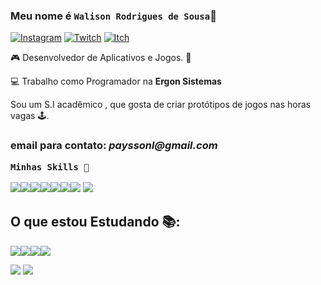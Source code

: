 ### Meu nome é `Walison Rodrigues de Sousa`👦

[![Instagram](https://img.shields.io/badge/Instagram-E4405F?style=for-the-badge&logo=instagram&logoColor=white)](https://www.instagram.com/wali.png/)
[![Twitch](https://img.shields.io/badge/Twitch-9146FF?style=for-the-badge&logo=twitch&logoColor=white)](https://www.twitch.tv/walirouco)
[![Itch](https://img.shields.io/badge/Itch.io-FA5C5C?style=for-the-badge&logo=itch.io&logoColor=white)](https://only-wali.itch.io)


🎮 Desenvolvedor de Aplicativos e Jogos. 📱

💻 Trabalho como Programador na **Ergon Sistemas**

Sou um S.I acadêmico , que gosta de criar protótipos de jogos nas horas vagas 🕹.


<h3>email para contato:<em> <strong>payssonl@gmail.com</strong> </em> </>


`Minhas Skills 🚀`

<img src="https://img.shields.io/badge/C%23-239120?style=for-the-badge&logo=c-sharp&logoColor=white"><img src="https://img.shields.io/badge/Xamarin-3498DB?style=for-the-badge&logo=xamarin&logoColor=white"><img src="https://img.shields.io/badge/Unity-100000?style=for-the-badge&logo=unity&logoColor=white"><img src = "https://img.shields.io/badge/.NET-5C2D91?style=for-the-badge&logo=.net&logoColor=white"><img src ="https://img.shields.io/badge/Microsoft_Office-D83B01?style=for-the-badge&logo=microsoft-office&logoColor=white"><img src="https://img.shields.io/badge/blender-%23F5792A.svg?style=for-the-badge&logo=blender&logoColor=white"/><img src="https://img.shields.io/badge/figma-%23F24E1E.svg?style=for-the-badge&logo=figma&logoColor=white"/>
<img src="https://img.shields.io/badge/.NET-5C2D91?style=for-the-badge&logo=.net&logoColor=white">


## O que estou Estudando 📚:
<img src="https://img.shields.io/badge/HTML5-E34F26?style=for-the-badge&logo=html5&logoColor=white"><img src="https://img.shields.io/badge/CSS-239120?&style=for-the-badge&logo=css3&logoColor=white"><img src="https://img.shields.io/badge/JavaScript-F7DF1E?style=for-the-badge&logo=javascript&logoColor=black"><img src="https://img.shields.io/badge/React_Native-20232A?style=for-the-badge&logo=react&logoColor=61DAFB">

<img src="https://github-readme-stats.vercel.app/api/top-langs/?username=walistoteles&theme=blue-green">
<img src ="https://github-readme-stats.vercel.app/api?username=walistoteles&theme=blue-green"/>

